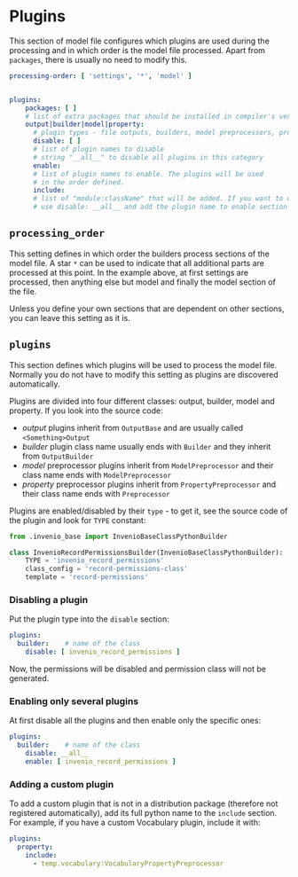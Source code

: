 # Plugins

This section of model file configures which plugins are used during the processing and in which
order is the model file processed. Apart from `packages`, there is usually no need to modify this. 

```yaml
processing-order: [ 'settings', '*', 'model' ]


plugins:
    packages: [ ]
    # list of extra packages that should be installed in compiler's venv
    output|builder|model|property:
      # plugin types - file outputs, builders, model preprocessors, property preprocessors 
      disable: [ ]
      # list of plugin names to disable
      # string "__all__" to disable all plugins in this category    
      enable:
      # list of plugin names to enable. The plugins will be used
      # in the order defined.
      include:
      # list of "module:className" that will be added. If you want to define he order,
      # use disable: __all__ and add the plugin name to enable section      
```

## `processing_order`

This setting defines in which order the builders process sections of the model file. A star `*` can be used
to indicate that all additional parts are processed at this point. In the example above, at first settings
are processed, then anything else but model and finally the model section of the file.

Unless you define your own sections that are dependent on other sections, you can leave this setting as it is.

## `plugins`

This section defines which plugins will be used to process the model file. Normally you do not have 
to modify this setting as plugins are discovered automatically. 

Plugins are divided into four different classes: output, builder, model and property.
If you look into the source code:
  * *output* plugins inherit from `OutputBase` and are usually called `<Something>Output`
  * *builder* plugin class name usually ends with `Builder` and they inherit from `OutputBuilder`
  * *model* preprocessor plugins inherit from `ModelPreprocessor` and their class name ends with `ModelPreprocessor`
  * *property* preprocessor plugins inherit from `PropertyPreprocessor` and their class name ends with `Preprocessor`
  
Plugins are enabled/disabled by their `type` - to get it, see the source code of the plugin 
and look for `TYPE` constant:

```python
from .invenio_base import InvenioBaseClassPythonBuilder

class InvenioRecordPermissionsBuilder(InvenioBaseClassPythonBuilder):
    TYPE = 'invenio_record_permissions'
    class_config = 'record-permissions-class'
    template = 'record-permissions'
```

### Disabling a plugin

Put the plugin type into the `disable` section:

```yaml
plugins:
  builder:    # name of the class
    disable: [ invenio_record_permissions ]
```

Now, the permissions will be disabled and permission class will not be generated.

### Enabling only several plugins

At first disable all the plugins and then enable only the specific ones:

```yaml
plugins:
  builder:    # name of the class
    disable: __all__
    enable: [ invenio_record_permissions ]
```

### Adding a custom plugin

To add a custom plugin that is not in a distribution package (therefore not registered automatically),
add its full python name to the `include` section. For example, if you have a custom Vocabulary plugin,
include it with:

```yaml
plugins:
  property:
    include:
      - temp.vocabulary:VocabularyPropertyPreprocessor
```
